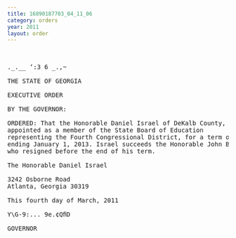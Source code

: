 ```yaml
---
title: 16890187703_04_11_06
category: orders
year: 2011
layout: order
---
```


<pre> 

._.__ ‘:3 6 _.,~

THE STATE OF GEORGIA

EXECUTIVE ORDER

BY THE GOVERNOR:

ORDERED: That the Honorable Daniel Israel of DeKalb County, Georgia, is
appointed as a member of the State Board of Education
representing the Fourth Congressional District, for a term of office
ending January 1, 2013. Israel succeeds the Honorable John Barge
who resigned before the end of his term.

The Honorable Daniel Israel

3242 Osborne Road
Atlanta, Georgia 30319

This fourth day of March, 2011

Y\G-9:... 9e.¢QﬁD

GOVERNOR

</pre>
